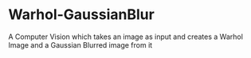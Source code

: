 # Warhol-GaussianBlur
A Computer Vision which takes an image as input and creates a Warhol Image and a Gaussian Blurred image from it 
